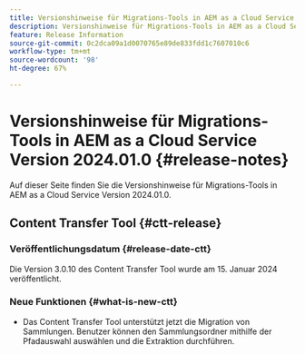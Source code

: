 ```yaml
---
title: Versionshinweise für Migrations-Tools in AEM as a Cloud Service Version 2024.01.0
description: Versionshinweise für Migrations-Tools in AEM as a Cloud Service Version 2024.01.0
feature: Release Information
source-git-commit: 0c2dca09a1d0070765e89de833fdd1c7607010c6
workflow-type: tm+mt
source-wordcount: '98'
ht-degree: 67%

---
```


# Versionshinweise für Migrations-Tools in AEM as a Cloud Service Version 2024.01.0 {#release-notes}

Auf dieser Seite finden Sie die Versionshinweise für Migrations-Tools in AEM as a Cloud Service Version 2024.01.0.

## Content Transfer Tool {#ctt-release}

### Veröffentlichungsdatum {#release-date-ctt}

Die Version 3.0.10 des Content Transfer Tool wurde am 15. Januar 2024 veröffentlicht.

### Neue Funktionen {#what-is-new-ctt}

* Das Content Transfer Tool unterstützt jetzt die Migration von Sammlungen. Benutzer können den Sammlungsordner mithilfe der Pfadauswahl auswählen und die Extraktion durchführen.


